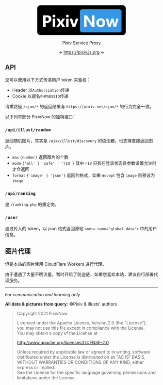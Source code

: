 <div align="center">

![PixivNow Logo](src/assets/LogoH.png)

Pixiv Service Proxy

→ https://pixiv.js.org ←

</div>

## API

您可以使用以下方式传递用户 token 来鉴权：

- Header 以`Authorization`传递
- Cookie 以键名`PHPSESSID`传递

请求路径 `/ajax/*` 的返回结果与 `https://pixiv.net/ajax/*` 的行为完全一致。

以下列举部分 PixivNow 的独特接口：

### `/api/illust/random`

返回随机图片，其实是 `/ajax/illust/discovery` 的语法糖，也支持直接返回图片。

- `max` `{number}` 返回图片的个数
- `mode` `{'all' | 'safe' | 'r18'}` 其中 `r18` 只有在登录状态且参数设置允许时才会返回
- `format` `{'image' | 'json'}` 返回的格式，如果 `Accept` 包含 `image` 则预设为 `image`

### `/api/ranking`

是 `/ranking.php` 的重定向。

### `/user`

通过传入的 token，以 json 格式返回源站 `<meta name="global-data">` 中的用户信息。

## 图片代理

但是本站的图片使用 CloudFlare Workers 进行代理。

由于遭遇了大量不明流量，暂时开启了防盗链，如果您喜欢本站，建议自行部署代理服务。

---

_For communication and learning only._

**All data & pictures from query:** &copy;Pixiv & Illusts' authors

> Copyright 2021 PixivNow
>
> Licensed under the Apache License, Version 2.0 (the "License");<br>
> you may not use this file except in compliance with the License.<br>
> You may obtain a copy of the License at
>
> http://www.apache.org/licenses/LICENSE-2.0
>
> Unless required by applicable law or agreed to in writing, software<br>
> distributed under the License is distributed on an "AS IS" BASIS,<br>
> WITHOUT WARRANTIES OR CONDITIONS OF ANY KIND, either express or implied.<br>
> See the License for the specific language governing permissions and<br>
> limitations under the License.
